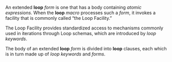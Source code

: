  



An extended **loop** *form* is one that has a body containing *atomic expressions*. When the **loop** *macro* processes such a *form*, it invokes a facility that is commonly called “the Loop Facility.” 



The Loop Facility provides standardized access to mechanisms commonly used in iterations through Loop schemas, which are introduced by *loop keywords*. 



The body of an extended **loop** *form* is divided into **loop** clauses, each which is in turn made up of *loop keywords* and *forms*. 



